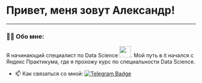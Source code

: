 # Привет, меня зовут Александр!

---
### :man_technologist: Обо мне:

Я начинающий специалист по Data Science
<img src="https://media.giphy.com/media/WUlplcMpOCEmTGBtBW/giphy.gif" width="30px">. 
Мой путь в it начался с Яндекс Практикума, где я прохожу курс по специальности Data Science. 

- :mailbox: Как связаться со мной: [![Telegram Badge](https://img.shields.io/badge/-VanyushinAlexandr-blue?style=flat&logo=Telegram&logoColor=white)](https://t.me/vansash)
